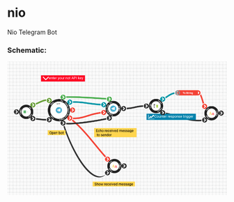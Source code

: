 # nio
Nio Telegram Bot

### Schematic:
![alt text](https://raw.githubusercontent.com/pajuhaan/nio/master/Telegram%20Bot/schematic/backpanel.png)

